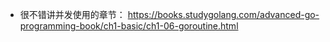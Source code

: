 * 很不错讲并发使用的章节： https://books.studygolang.com/advanced-go-programming-book/ch1-basic/ch1-06-goroutine.html